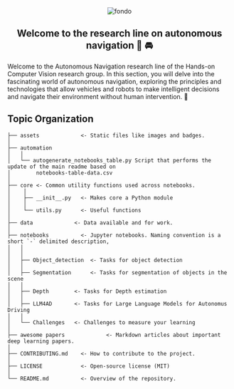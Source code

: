 <div align="center">
<img src="https://i.ibb.co/X3sWM1n/automous-driving.jpg" alt="fondo">
</div>
<div align="center">
  <h2> Welcome to the research line on autonomous navigation 👋 🚘</h2>
</div>


Welcome to the Autonomous Navigation research line of the Hands-on Computer Vision research group. In this section, you will delve into the fascinating world of autonomous navigation, exploring the principles and technologies that allow vehicles and robots to make intelligent decisions and navigate their environment without human intervention. 🚗


## Topic Organization

```
├── assets             <- Static files like images and badges.
│
├── automation
│   │
│   └── autogenerate_notebooks_table.py Script that performs the update of the main readme based on
│        notebooks-table-data.csv
│
├── core <- Common utility functions used across notebooks.
│    │
│    ├── __init__.py   <- Makes core a Python module
│    │
│    └── utils.py      <- Useful functions
│
├── data             <- Data available and for work.
│
├── notebooks          <- Jupyter notebooks. Naming convention is a short `-` delimited description,
│   │                    
│   │
│   ├── Object_detection  <- Tasks for object detection
│   │
│   ├── Segmentation      <- Tasks for segmentation of objects in the scene
│   │
│   ├── Depth        <- Tasks for Depth estimation
│   │
│   ├── LLM4AD       <- Tasks for Large Language Models for Autonomus Driving
│   │
│   └── Challenges   <- Challenges to measure your learning
│
├── awesome papers             <- Markdown articles about important deep learning papers.
│
├── CONTRIBUTING.md    <- How to contribute to the project.
│
├── LICENSE            <- Open-source license (MIT)
│
└── README.md          <- Overview of the repository.
```
